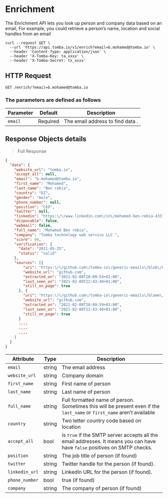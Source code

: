 # Enrichment

The Enrichment API lets you look up person and company data based on an email, For example, you could retrieve a person’s name, location and social handles from an email

```shell
curl --request GET \
  --url 'https://api.tomba.io/v1/enrich?email=b.mohamed@tomba.io' \
  --header 'Content-Type: application/json' \
  --header 'X-Tomba-Key: ta_xxxx' \
  --header 'X-Tomba-Secret: ts_xxxx'
```

## HTTP Request

`GET /enrich/?email=b.mohamed@tomba.io`

### The parameters are defined as follows

| Parameter | Default  | Description                      |
| --------- | -------- | -------------------------------- |
| `email`   | Required | The email address to find data . |

## Response Objects details

> Full Response

```json
{
  "data": {
    "website_url": "tomba.io",
    "accept_all": null,
    "email": "b.mohamed@tomba.io",
    "first_name": "Mohamed",
    "last_name": "Ben rebia",
    "country": "DZ",
    "gender": "male",
    "phone_number": null,
    "position": "CEO",
    "twitter": null,
    "linkedin": "https:\/\/www.linkedin.com\/in\/mohamed-ben-rebia-4337061ba",
    "disposable": false,
    "webmail": false,
    "full_name": "Mohamed Ben rebia",
    "company": "Tomba technology web service LLC ",
    "score": 99,
    "verification": {
      "date": "2021-05-25",
      "status": "valid"
    },
    "sources": [{
        "uri": "https:\/\/github.com\/tomba-io\/generic-emails\/blob\/084fc1a63d3cdaf9a34f255bedc2baea49a8e8b9\/src\/lib\/validation\/hash.ts",
        "website_url": "github.com",
        "extracted_on": "2021-02-08T20:09:54+01:00",
        "last_seen_on": "2021-02-08T22:43:40+01:00",
        "still_on_page": true
      }, {
        "uri": "https:\/\/github.com\/tomba-io\/generic-emails\/blame\/084fc1a63d3cdaf9a34f255bedc2baea49a8e8b9\/src\/lib\/validation\/hash.ts",
        "website_url": "github.com",
        "extracted_on": "2021-02-08T20:09:59+01:00",
        "last_seen_on": "2021-02-08T22:43:40+01:00",
        "still_on_page": true
      }
      ....
      ....
      ....
    ]
  }
}
```

| Attribute      | Type   | Description                                                                                                                |
| -------------- | ------ | -------------------------------------------------------------------------------------------------------------------------- |
| `email`        | string | The email address                                                                                                          |
| `website_url`  | string | Company domain                                                                                                             |
| `first_name`   | string | First name of person                                                                                                       |
| `last_name`    | string | Last name of person                                                                                                        |
| `full_name`    | string | Full formatted name of person. Sometimes this will be present even if the `last_name` or `first_name` aren’t available     |
| `country`      | string | Two letter country code based on location                                                                                  |
| `accept_all`   | bool   | is `true` if the SMTP server accepts all the email addresses. It means you can have have `false` positives on SMTP checks. |
| `position`     | string | The job title of person (if found)                                                                                         |
| `twitter`      | string | Twitter handle for the person (if found).                                                                                  |
| `linkedin_url` | string | LinkedIn URL for the person (if found).                                                                                    |
| `phone_number` | bool   | true (if found)                                                                                                            |
| `company`      | string | The company of person (if found)                                                                                           |

